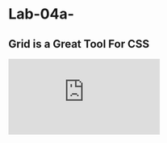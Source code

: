 # Lab-04a-

## Grid is a Great Tool For CSS

![image](https://designhost.gr/applications/core/interface/imageproxy/imageproxy.php?img=http://cdn.mos.cms.futurecdn.net/7vpUPMSbPfhxiUNYj5XnE6.jpg&key=9461707116c5350f9373241b05b3bc13e2d5cefa4b3dba697d38c3b7e6d4c025)
